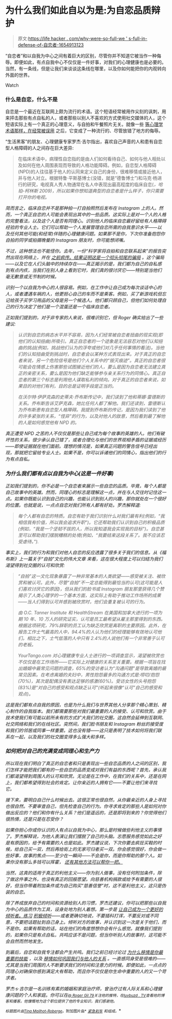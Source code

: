 # 为什么我们如此自以为是:为自恋品质辩护

> 原文:[https://life hacker . com/why-were-so-full-we ' s-full-in-defense-of-自恋者-1654913123](https://lifehacker.com/why-were-so-full-of-ourselves-in-defense-of-narcissist-1654913123)

“自恋者”和以自我为中心之间有着巨大的区别，尽管你并不知道它被当作一种侮辱。即便如此，有点自我中心不仅仅是一件好事，对我们的心理健康也是必要的。当然，有一条线，但是让我们来谈谈这条线在哪里，以及你如何能把你的内观转向外面的世界。

Watch

### 什么是自恋，什么不是

自恋是一个最近在互联网上颇为流行的术语。这个短语经常被用作尖刻的讽刺，用来抨击那些有点自私的人，或者那些以别人不喜欢的方式使用社交媒体的人，这个短语实际上有一个真正的心理意义，与自拍和午餐照片无关。就像一些 [等心理学术语那样，在经常被误用](http://lifehacker.com/this-video-explains-four-psychological-terms-you-may-be-1653424393) 之后，它变成了一种流行的、尽管放错了地方的侮辱。

“生活黑客”的朋友、心理健康专家罗杰·吉尔指出，喜欢自己声音的人和患有自恋型人格障碍的人之间存在巨大差异:

> 在临床术语中，病理性自恋指的是由人们如何看待自己、如何与他人相处以及如何在他人周围表现而导致的人格功能障碍。例如，自恋型人格障碍(NPD)的人往往基于他人的认同来定义自己的身份，很难移情或接近他人，并与他人对立。根据特鲁·平斯基博士(没错，就是“德鲁博士”)和马克·杨进行的研究，电视真人秀人物通常在名人中表现出最高程度的临床自恋([](http://www.amazon.com/The-Mirror-Effect-Celebrity-Narcissism/dp/B002NSLMUE?asc_campaign=InlineText&asc_refurl=https://lifehacker.com/why-were-so-full-of-ourselves-in-defense-of-narcissist-1654913123&asc_source=&tag=kinjalifehackerlink-20)*，哈珀-柯林斯 2009)，所以如果你想知道典型的自恋者是什么样子，你只需要打开你的电视。*

*简而言之，临床自恋并不是那种拍一打自拍照然后发布在 Instagram 上的人。然而，一个真正自恋的人可能会表现出其中的一些品质。这实际上是对一个人的人格的完整看法，以及这个人是否有同理心。识别他人的临床自恋最好留给有人格障碍经验的专业人士。它们可以帮助一个人发展管理自恋所需的自我意识水平——以及任何其他可能(和经常)伴随的心理健康问题。如果那不是你，下次你准备抱怨你自拍的同学或拍摄晚餐的 Instagram 朋友时，你可能想闭嘴。*

*不过，这种想法也不能怪你。去年，一份“科学家将自拍和自恋联系起来”的报告突然出现在网络上，并在 [之前疯传。结果证明这是一个彻头彻尾的骗局](http://www.psychologytoday.com/blog/keep-it-in-mind/201405/selfies-facebook-and-narcissism-whats-the-link) 。这个骗局——以及它在人们头脑中的持续存在——真正揭示的是，我们都为自己的自私感到有点内疚，当我们在别人身上看到它时，我们真的很讨厌它——特别是当他们毫无歉意或无节制的时候。*

*识别一个以自我为中心的人很容易。例如，在工作中让自己成为每次谈话中心的人，或者遭遇车祸的人，他更担心自己的车而不是乘客。例如，买了新游戏机但忘记给孩子买学习用品的父母是另一个候选人。他们都只顾自己，但他们如何处理自己的行为决定了他们是一个混蛋还是一个临床自恋者。*

*正如我们提到的，对于非专家的人来说，很难识别它，但 Roger 确实给出了一些建议:*

> *认识到自恋的病态水平并不容易，因为人们经常被自恋者扭曲的现实观(即他们的认知扭曲)所吸引。真正自恋者的一个迹象是无法容忍对他们认知扭曲的挑战(例如，挑战他们认为的浮夸或他们对几乎任何事情的看法)。当他们的认知扭曲受到挑战时，自恋者会以某种方式表现出来。对于真正的自恋者来说，另一个危险信号是他们个人关系中的“毁灭痕迹”。真正的自恋者很可能会在情感上伤害那些试图接近他们的人，要么是因为自恋者无法建立真正的亲密关系，要么是因为他们缺乏能够参与亲关系行为的同情心。真正自恋者的第三个标志是利用他人谋取私利的倾向。对于真正的自恋者来说，如果目的对他们有利，目的总是证明手段是正当的。*
> 
> *在沃尔特·伊萨克森的史蒂夫·乔布斯传记中，我们读到了他和蒂娜·雷德斯的关系。乔布斯告诉艾萨克森，她比任何人都了解他。我们还读到，雷德斯认为乔布斯患有自恋型人格障碍。我提到乔布斯的传记，是因为我们读到了他的许多紧张的关系，“怪异”的行为，以及对他人的敌意，然后看到最了解他的人是如何感觉他有 NPD 的。*

*真正遭受 NPD 之苦的人不仅仅是那些让自己成为每个故事的英雄的人。他们有破坏性的关系，很少承认自己错了，或者合理化与他们的世界观相矛盾的证据或经历——即使证据就在他们面前。理想的情况是，如果真正问题的警告信号已经出现，那就把它留给专业人士。如果不是，你可以诉诸他们的同情心，指出他们的行为有点自私。*

### *为什么我们都有点以自我为中心(这是一件好事)*

*正如我们提到的，你不必是一个自恋者来展示一些自恋的品质。毕竟，每个人都是自己故事中的英雄。然而，同理心的标志是理解这一点，并在与人交往时记住这一点。如果你既能认识到自己的兴趣，也能认识到别人的兴趣，那你就处在一个很好的位置。也就是说，一点点自恋对我们所有人都有好处。罗杰解释道:*

> *每个人都有自恋的特质。自恋有助于我们识别什么对我们最有利(例如，“我相信我有价值，所以我会追求升职”)。它还帮助我们认识到自己的积极品质(例如，“我是一个坚韧不拔的人，所以我知道我会实现我的目标”)。自恋甚至可以帮助我们摆脱糟糕的处境(例如，“我要结束这段关系了。我不应该忍受虐待。”).*

*事实上，我们的行为和我们对他人自恋的反应透露了很多关于我们的信息。从《福布斯》上一篇关于“自拍”文化的伟大文章 来看，这在很大程度上可以归结为我们渴望得到社交圈的认可和欣赏:*

> *“自拍”这一文化现象暴露了一种非常基本的人类欲望——感受被关注、被欣赏和被认可。此外，尽管“自拍”不一定总能得到最恰当的认可(这可能是人们喜欢讨厌它的原因)，但从我们的脸书或 Instagram 朋友那里获得几个赞揭示了人类心理学的一个基本方面，这实际上有助于推动工作场所的成果——当人们得到认可并感到被欣赏时，他们会重复被认可的行为。*
> 
> *由 O.C. Tanner Institute 和 HealthStream 在美国和加拿大进行的一项为期 10 年、10 万人的研究证实，认可是员工最希望从雇主那里得到的东西。根据这项研究，79%辞职的员工认为缺乏欣赏是离职的主要原因。此外，在报告工作士气最高的人中，94.4%的人认为他们的经理能够有效地认可他们。相比之下，士气低落的人中只有 2.4%的人说他们有一个非常善于认可的老板。*
> 
> *YourTango.com 对心理健康专业人士进行的一项调查显示，渴望被欣赏也不仅仅是在工作场所——它实际上对健康的关系至关重要。根据一项旨在找出婚姻中最常见问题的调查，65%的受访者认为“沟通问题”是导致离婚的最常见因素。在考虑离婚的夫妇中，男性抱怨最多的沟通方式是:唠叨/抱怨(70%)，其次是配偶没有表达足够的感激(60%)。受访女性的头号抱怨(83%)是“对自己的感受和观点缺乏认可”(听起来很像“认可”自己的感受和观点)。*

*这是我们都有点自我的原因，也是为什么我们与世界其他人分享那个精心策划、精心制作的自我版本。我们都需要那些对我们最重要的人的接受、认可和欣赏。由于技术使我们有可能以前所未有的方式扩大我们的社交圈，这自然会延伸到互联网、社交网络和我们的在线社区。突然间，我们脸书朋友和 Instagram 粉丝的接受度和我们的邻居或同事一样重要。这也没有错——这只是表明了技术如何将我们联系在一起，以及我们的社交圈变得多么强大和多样。*

### *如何把对自己的充满变成同理心和生产力*

*所以现在我们明白了真正的自恋者和只是表现出一些自恋品质的人之间的区别，我们怎样才能把我们都有的一些自恋的品质变成对我们有益的东西呢？首先，承认我们都渴望得到周围人的认可和欣赏。无论是在工作中，在我们的关系中，还是在网上，我们都希望得到社会的肯定。让你亲近的人拥有它——不要让他们来寻找它。*

*接下来，要明白自己什么时候出去。这很正常也很自然，从你最亲近的人身上寻找也很自然。不要审查自己，但先检查自己的行为。你寻求肯定的那些人是如何对你做出反应的？他们和你有什么关系？他们是遥远的，还是即将到来的？你觉得他们很热情，还是只是在忍受你？*

*如果你担心你或你认识的人有点以自我为中心，那么是时候做些利他主义的事情了。罗杰解释说，为他人表演让我们摆脱了自己的头脑。志愿服务感觉如此之好 是有原因的，给予有需要的人也是如此。罗杰建议说，下次你要去疯狂买鞋的时候，给自己买一双，然后再给街上的无家可归者买一双。你会感觉很好，你会做一些好事，故事的焦点——至少在一瞬间——不会是你，而是你帮助的那个人。如果你没有那么多钱可以挥霍， [还有其他方法可以帮你一把。](http://lifehacker.com/how-can-i-contribute-to-charities-without-donating-mone-1450001098)*

*当然，这真的适用于真正的利他主义——你为别人做事，没有任何附加条件，除了做这件事之外，也没有真正的回报愿望。向慈善机构捐款或给予有需要的人很好，但当你带着附加条件或为自己购买“慈善信誉”时，这不是利他主义，这只是伪装的自恋。*

*除了养成放弃自己的时间和资源给别人的习惯，罗杰还建议，你可以把那些以自我为中心的品质作为工具，设身处地为别人着想。第一步是 [让自己成为一个更好的倾听者。练习](https://lifehacker.com/how-can-i-improve-my-listening-skills-1333981305) [积极倾听](http://lifehacker.com/be-a-good-listener-328291)——或者更确切地说，不要插科打诨，不要反对或不同意，不要把话题扯到自己身上。倾听对方的故事，并认识到这一次是关于他们，而不是你。如果有帮助的话，站在他们的角度想想你会有什么感觉。就像我们提到的，如果你只是有点自私，共鸣应该不是问题，但当你听别人的故事时，这可能不会自然而然地发生。*

*到最后，自恋和自我专注都会产生共鸣。我们之前已经讨论过 [为什么移情是你最重要的技能](https://lifehacker.com/why-empathy-is-your-most-important-skill-and-how-to-pr-1505011685) ，以及 [移情如何巩固我们与他人的关系](http://lifehacker.com/this-video-explains-the-difference-between-empathy-and-1487494909) 。一直感同身受是很难的——尤其是当我们周围的人不断要求我们的时间和注意力的时候。即便如此，一点点的同理心对确保你感到满足大有帮助，而且你不仅仅是你生命中重要的人的又一个苛求者。*

*罗杰·s·吉尔是一名训练有素的婚姻和家庭治疗师，曾治疗过有人际关系和心理健康问题的个人和家庭。你可以在[<small>*@ Roger Gil 79*</small>](http://twitter.com/rogergil79)<small>*关注他的推特，在*</small>[<small>*luvbuzd . TV*</small>](http://luvbuzd.tv)<small>*查看他的博客和播客。他慷慨地为这个职位提供了他的专业知识，我们感谢他。*</small>*

*<small>*标题图片由*</small>[<small>*Tina Mailhot-Roberge*</small>](http://vervex.ca/)<small>*。附加图片由*</small> [<small>*紧急刹车*</small>](https://www.flickr.com/photos/evilerin/3060151161) <small>*和*</small><small>*组成。*</small>*